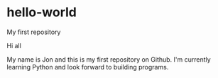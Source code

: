 # hello-world
My first repository

Hi all

My name is Jon and this is my first repository on Github.
I'm currently learning Python and look forward to building programs.
